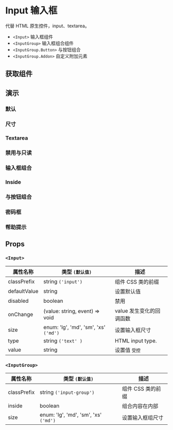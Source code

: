 # Input 输入框

代替 HTML 原生控件，input、textarea。

- `<Input>` 输入框组件
- `<InputGroup>` 输入框组合组件
- `<InputGroup.Button>` 与按钮组合
- `<InputGroup.Addon>` 自定义附加元素

## 获取组件

<!--{include:(components/input/fragments/import.md)}-->

## 演示

### 默认

<!--{include:`basic.md`}-->

### 尺寸

<!--{include:`size.md`}-->

### Textarea

<!--{include:`textarea.md`}-->

### 禁用与只读

<!--{include:`disabled.md`}-->

### 输入框组合

<!--{include:`input-group.md`}-->

### Inside

<!--{include:`input-group-inside.md`}-->

### 与按钮组合

<!--{include:`input-group-button.md`}-->

### 密码框

<!--{include:`input-group-password.md`}-->

### 帮助提示

<!--{include:`tooltip.md`}-->

## Props

### `<Input>`

| 属性名称     | 类型 `(默认值)`                       | 描述                     |
| ------------ | ------------------------------------- | ------------------------ |
| classPrefix  | string `('input')`                    | 组件 CSS 类的前缀        |
| defaultValue | string                                | 设置默认值               |
| disabled     | boolean                               | 禁用                     |
| onChange     | (value: string, event) => void        | value 发生变化的回调函数 |
| size         | enum: 'lg', 'md', 'sm', 'xs' `('md')` | 设置输入框尺寸           |
| type         | string `('text' )`                    | HTML input type.         |
| value        | string                                | 设置值 `受控`            |

### `<InputGroup>`

| 属性名称    | 类型 `(默认值)`                       | 描述              |
| ----------- | ------------------------------------- | ----------------- |
| classPrefix | string `('input-group')`              | 组件 CSS 类的前缀 |
| inside      | boolean                               | 组合内容在内部    |
| size        | enum: 'lg', 'md', 'sm', 'xs' `('md')` | 设置输入框组尺寸  |

